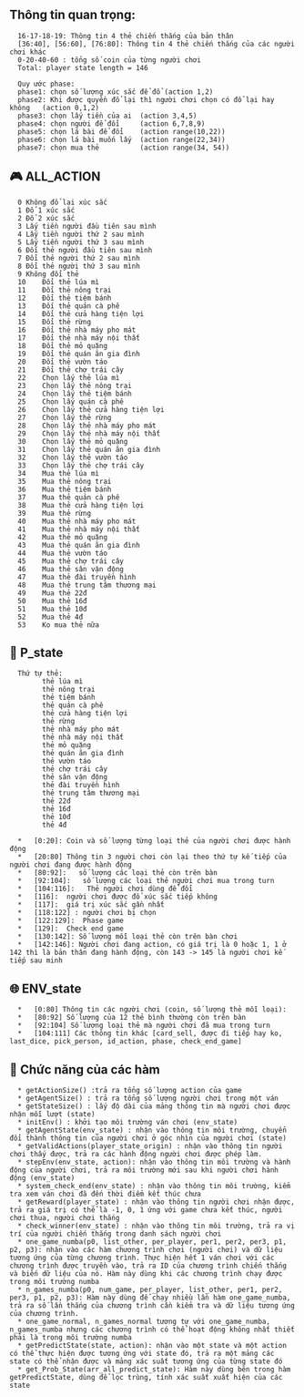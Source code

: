 ##   Thông tin quan trọng:
      16-17-18-19: Thông tin 4 thẻ chiến thắng của bản thân
      [36:40], [56:60], [76:80]: Thông tin 4 thẻ chiến thắng của các người chơi khác
      0-20-40-60 : tổng số coin của từng người chơi
      Total: player state length = 146

      Quy ước phase: 
      phase1: chọn số lượng xúc sắc để đổ (action 1,2)
      phase2: Khi được quyền đổ lại thì người chơi chọn có đổ lại hay không   (action 0,1,2)
      phase3: chọn lấy tiền của ai  (action 3,4,5)
      phase4: chọn người để đổi     (action 6,7,8,9)
      phase5: chọn lá bài để đổi    (action range(10,22))
      phase6: chọn lá bài muốn lấy  (action range(22,34))
      phase7: chọn mua thẻ          (action range(34, 54))
      
##  :video_game: ALL_ACTION
      0	Không đổ lại xúc sắc
      1	Đổ 1 xúc sắc
      2	Đổ 2 xúc sắc
      3	Lấy tiền người đầu tiên sau mình
      4	Lấy tiền người thứ 2 sau mình
      5	Lấy tiền người thứ 3 sau mình
      6	Đối thẻ người đầu tiên sau mình
      7	Đổi thẻ người thứ 2 sau mình
      8	Đổi thẻ người thứ 3 sau mình
      9	Không đổi thẻ
      10	Đổi thẻ lúa mì
      11	Đổi thẻ nông trại
      12	Đổi thẻ tiệm bánh
      13	Đối thẻ quán cà phê
      14	Đổi thẻ cửa hàng tiện lợi
      15	Đổi thẻ rừng
      16	Đổi thẻ nhà máy pho mát
      17	Đổi thẻ nhà máy nội thất
      18	Đổi thẻ mỏ quặng
      19	Đổi thẻ quán ăn gia đình
      20	Đổi thẻ vườn táo
      21	Đổi thẻ chợ trái cây
      22	Chọn lấy thẻ lúa mì
      23	Chọn lấy thẻ nông trại
      24	Chọn lấy thẻ tiệm bánh
      25	Chọn lấy quán cà phê
      26	Chọn lấy thẻ cửa hàng tiện lợi
      27	Chọn lấy thẻ rừng
      28	Chọn lấy thẻ nhà máy pho mát
      29	Chọn lấy thẻ nhà máy nội thất
      30	Chọn lấy thẻ mỏ quặng
      31	Chọn lấy thẻ quán ăn gia đình
      32	Chọn lấy thẻ vườn táo
      33	Chọn lấy thẻ chợ trái cây
      34	Mua thẻ lúa mì
      35	Mua thẻ nông trại
      36	Mua thẻ tiệm bánh
      37	Mua thẻ quán cà phê
      38	Mua thẻ cửa hàng tiện lợi
      39	Mua thẻ rừng
      40	Mua thẻ nhà máy pho mát
      41	Mua thẻ nhà máy nội thất
      42	Mua thẻ mỏ quặng
      43	Mua thẻ quán ăn gia đình
      44	Mua thẻ vườn táo
      45	Mua thẻ chợ trái cây
      46	Mua thẻ sân vận động
      47	Mua thẻ đài truyền hình
      48	Mua thẻ trung tâm thương mại
      49	Mua thẻ 22đ
      50	Mua thẻ 16đ
      51	Mua thẻ 10đ
      52	Mua thẻ 4đ
      53	Ko mua thẻ nữa

##  :bust_in_silhouette: P_state
      Thứ tự thẻ:
            thẻ lúa mì
            thẻ nông trại
            thẻ tiệm bánh
            thẻ quán cà phê
            thẻ cửa hàng tiện lợi
            thẻ rừng
            thẻ nhà máy pho mát
            thẻ nhà máy nội thất
            thẻ mỏ quặng
            thẻ quán ăn gia đình
            thẻ vườn táo
            thẻ chợ trái cây
            thẻ sân vận động
            thẻ đài truyền hình
            thẻ trung tâm thương mại
            thẻ 22đ
            thẻ 16đ
            thẻ 10đ
            thẻ 4đ

      *   [0:20]: Coin và số lượng từng loại thẻ của người chơi được hành động
      *   [20:80] Thông tin 3 người chơi còn lại theo thứ tự kế tiếp của người chơi đang được hành động
      *   [80:92]:   số lượng các loại thẻ còn trên bàn
      *   [92:104]:   số lượng các loại thẻ người chơi mua trong turn
      *   [104:116]:   Thẻ người chơi dùng để đổi
      *   [116]:  người chơi được đổ xúc sắc tiếp không
      *   [117]:  giá trị xúc sắc gần nhất
      *   [118:122] : người chơi bị chọn
      *   [122:129]:  Phase game
      *   [129]:  Check end game
      *   [130:142]: Số lượng mỗi loại thẻ còn trên bàn chơi
      *   [142:146]: Người chơi đang action, có giá trị là 0 hoặc 1, 1 ở 142 thì là bản thân đang hành động, còn 143 -> 145 là người chơi kế tiếp sau minh

##  :globe_with_meridians: ENV_state
      *   [0:80] Thông tin các người chơi (coin, số lượng thẻ mỗi loại): 
      *   [80:92] Số lượng của 12 thẻ bình thường còn trên bàn
      *   [92:104] Số lượng loại thẻ mà người chơi đã mua trong turn
      *   [104:111] Các thông tin khác [card_sell, được đi tiếp hay ko, last_dice, pick_person, id_action, phase, check_end_game]

## :station: Chức năng của các hàm
      * getActionSize() :trả ra tổng số lượng action của game
      * getAgentSize() : trả ra tổng số lượng người chơi trong một ván
      * getStateSize() : lấy độ dài của mảng thông tin mà người chơi được nhận mỗi lượt (state)
      * initEnv() : khởi tạo môi trường ván chơi (env_state)
      * getAgentState(env_state) : nhận vào thông tin môi trường, chuyển đổi thành thông tin của người chơi ở góc nhìn của người chơi (state)
      * getValidActions(player_state_origin) : nhận vào thông tin người chơi thấy được, trả ra các hành động người chơi được phép làm.
      * stepEnv(env_state, action): nhận vào thông tin môi trường và hành động của người chơi, trả ra môi trường mới sau khi người chơi hành động (env_state)
      * system_check_end(env_state) : nhận vào thông tin môi trường, kiểm tra xem ván chơi đã đến thời điểm kết thúc chưa
      * getReward(player_state) : nhận vào thông tin người chơi nhận được, trả ra giá trị có thể là -1, 0, 1 ứng với game chưa kết thúc, người chơi thua, người chơi thắng
      * check_winner(env_state) : nhận vào thông tin môi trường, trả ra vị trí của người chiến thắng trong danh sách người chơi
      * one_game_numba(p0, list_other, per_player, per1, per2, per3, p1, p2, p3): nhận vào các hàm chương trình chơi (người chơi) và dữ liệu tương ứng của từng chương trình. Thực hiện hết 1 ván chơi với các chương trình được truyền vào, trả ra ID của chương trình chiến thắng và biến dữ liệu của nó. Hàm này dùng khi các chương trình chạy được trong môi trường numba
      * n_games_numba(p0, num_game, per_player, list_other, per1, per2, per3, p1, p2, p3): Hàm này dùng để chạy nhiều lần hàm one_game_numba, trả ra số lần thắng của chương trình cần kiểm tra và dữ liệu tương ứng của chương trình.
      * one_game_normal, n_games_normal tương tự với one_game_numba, n_games_numba nhưng các chương trình có thể hoạt động không nhất thiết phải là trong môi trường numba
      * getPredictState(state, action): nhận vào một state và một action có thể thực hiện được tương ứng với state đó, trả ra một mảng các state có thể nhận được và mảng xác suất tương ứng của từng state đó
      * get_Prob_State(arr_all_predict_state): Hàm này dùng bên trong hàm getPredictState, dùng để lọc trùng, tính xác suất xuất hiện của các state



